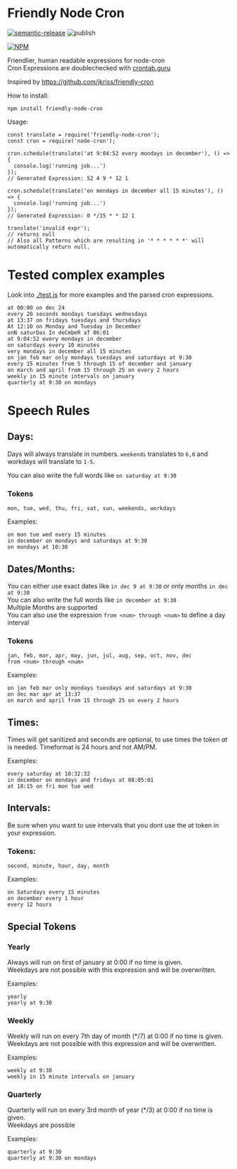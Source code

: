 # Friendly Node Cron

[![semantic-release](https://img.shields.io/badge/%20%20%F0%9F%93%A6%F0%9F%9A%80-semantic--release-e10079.svg)](https://github.com/semantic-release/semantic-release) ![publish](https://github.com/FreaKzero/friendly-node-cron/actions/workflows/publish.yml/badge.svg)

[![NPM](https://nodei.co/npm/friendly-node-cron.png)](https://nodei.co/npm/friendly-node-cron/)

Friendlier, human readable expressions for node-cron  
Cron Expressions are doublechecked with [crontab.guru](https://crontab.guru/)

Inspired by https://github.com/jkriss/friendly-cron

How to install:

```
npm install friendly-node-cron
```

Usage:

```
const translate = require('friendly-node-cron');
const cron = require('node-cron');

cron.schedule(translate('at 9:04:52 every mondays in december'), () => {
  console.log('running job...')
});
// Generated Expression: 52 4 9 * 12 1

cron.schedule(translate('on mondays in december all 15 minutes'), () => {
  console.log('running job...')
});
// Generated Expression: 0 */15 * * 12 1

translate('invalid expr');
// returns null
// Also all Patterns which are resulting in '* * * * * *' will automatically return null.
```

# Tested complex examples
Look into [./test.js](https://github.com/FreaKzero/friendly-node-cron/blob/main/test.js) for more examples and the parsed cron expressions.

```
at 00:00 on dec 24
every 20 seconds mondays tuesdays wednesdays
at 13:37 on fridays tuesdays and thursdays
At 12:10 on Monday and Tuesday in December
onN saturDas In deCmbeR aT 06:01
at 9:04:52 every mondays in december
on saturdays every 10 minutes
very mondays in december all 15 minutes
on jan feb mar only mondays tuesdays and saturdays at 9:30
every 15 minutes from 5 through 15 of december and january
on march and april from 15 through 25 on every 2 hours
weekly in 15 minute intervals on january
quarterly at 9:30 on mondays
```
# Speech Rules

## Days:

Days will always translate in numbers. `weekends` translates to `6,0` and workdays will translate to `1-5`.

You can also write the full words like `on saturday at 9:30`

### Tokens

`mon, tue, wed, thu, fri, sat, sun, weekends, workdays`

Examples:

```
on mon tue wed every 15 minutes
in december on mondays and saturdays at 9:30
on mondays at 10:30
```

## Dates/Months:

You can either use exact dates like `in dec 9 at 9:30` or only months `in dec at 9:30`  
You can also write the full words like `in december at 9:30`  
Multiple Months are supported  
You can also use the expression `from <num> through <num>` to define a day interval

### Tokens

`jan, feb, mar, apr, may, jun, jul, aug, sep, oct, nov, dec`  
`from <num> through <num>`

Examples:

```
on jan feb mar only mondays tuesdays and saturdays at 9:30
on dec mar apr at 13:37
on march and april from 15 through 25 on every 2 hours
```

## Times:

Times will get sanitized and seconds are optional, to use times the token _at_ is needed. Timeformat is 24 hours and not AM/PM.

Examples:

```
every saturday at 10:32:32
in december on mondays and fridays at 08:05:01
at 18:15 on fri mon tue wed
```

## Intervals:

Be sure when you want to use intervals that you dont use the _at_ token in your expression.

### Tokens:

`second, minute, hour, day, month`

Examples:

```
on Saturdays every 15 minutes
on december every 1 hour
every 12 hours
```

## Special Tokens

### Yearly

Always will run on first of january at 0:00 if no time is given.  
Weekdays are not possible with this expression and will be overwritten.

Examples:

```
yearly
yearly at 9:30
```

### Weekly

Weekly will run on every 7th day of month (\*/7) at 0:00 if no time is given.  
Weekdays are not possible with this expression and will be overwritten.

Examples:

```
weekly at 9:30
weekly in 15 minute intervals on january
```

### Quarterly

Quarterly will run on every 3rd month of year (\*/3) at 0:00 if no time is given.  
Weekdays are possible

Examples:

```
quarterly at 9:30
quarterly at 9:30 on mondays
```
